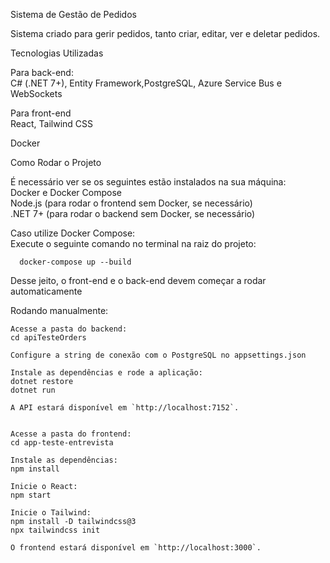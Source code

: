 Sistema de Gestão de Pedidos  

Sistema criado para gerir pedidos, tanto criar, editar, ver e deletar pedidos.

Tecnologias Utilizadas  

   Para back-end:  
      C# (.NET 7+), Entity Framework,PostgreSQL, Azure Service Bus e WebSockets  

   Para front-end  
      React, Tailwind CSS  

   Docker  


Como Rodar o Projeto  

  
É necessário ver se os seguintes estão instalados na sua máquina:  
   Docker e Docker Compose  
   Node.js (para rodar o frontend sem Docker, se necessário)  
   .NET 7+ (para rodar o backend sem Docker, se necessário)  

Caso utilize Docker Compose:  
   Execute o seguinte comando no terminal na raiz do projeto:  

      docker-compose up --build
      

Desse jeito, o front-end e o back-end devem começar a rodar automaticamente

Rodando manualmente:  

    Acesse a pasta do backend:  
    cd apiTesteOrders
   
    Configure a string de conexão com o PostgreSQL no appsettings.json

    Instale as dependências e rode a aplicação:  
    dotnet restore
    dotnet run
   
    A API estará disponível em `http://localhost:7152`.  

  
    Acesse a pasta do frontend:  
    cd app-teste-entrevista

    Instale as dependências:  
    npm install

    Inicie o React:  
    npm start
   
    Inicie o Tailwind:
    npm install -D tailwindcss@3
    npx tailwindcss init

    O frontend estará disponível em `http://localhost:3000`.  
